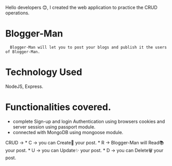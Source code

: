 Hello developers 😊, I created the web application to practice the CRUD operations.

# Blogger-Man
      Blogger-Man will let you to post your blogs and publish it the users of Blogger-Man. 

# Technology Used
  NodeJS,
  Express.
  
# Functionalities covered.
   * complete Sign-up and login Authentication using browsers cookies and server session using passport module. 
   * connected with MongoDB using mongoose module.
   
CRUD -> 
      *  C -> you can Create👷 your post.
      *  R -> Blogger-Man will Read📚  your post.
      *  U -> you can Update✨ your post.
      *  D -> you can Delete🗑️ your post.
  
